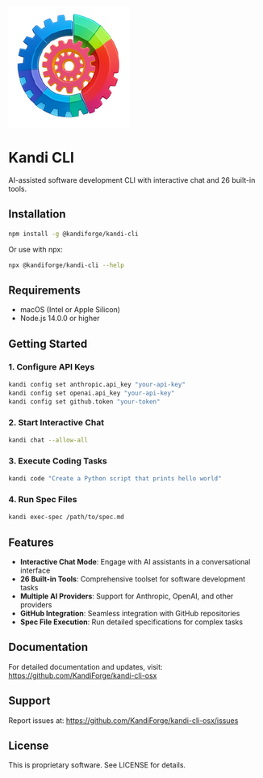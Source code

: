![Kandi CLI Logo](kandi-icon.png)

# Kandi CLI

AI-assisted software development CLI with interactive chat and 26 built-in tools.

## Installation

```bash
npm install -g @kandiforge/kandi-cli
```

Or use with npx:

```bash
npx @kandiforge/kandi-cli --help
```

## Requirements

- macOS (Intel or Apple Silicon)
- Node.js 14.0.0 or higher

## Getting Started

### 1. Configure API Keys

```bash
kandi config set anthropic.api_key "your-api-key"
kandi config set openai.api_key "your-api-key"
kandi config set github.token "your-token"
```

### 2. Start Interactive Chat

```bash
kandi chat --allow-all
```

### 3. Execute Coding Tasks

```bash
kandi code "Create a Python script that prints hello world"
```

### 4. Run Spec Files

```bash
kandi exec-spec /path/to/spec.md
```

## Features

- **Interactive Chat Mode**: Engage with AI assistants in a conversational interface
- **26 Built-in Tools**: Comprehensive toolset for software development tasks
- **Multiple AI Providers**: Support for Anthropic, OpenAI, and other providers
- **GitHub Integration**: Seamless integration with GitHub repositories
- **Spec File Execution**: Run detailed specifications for complex tasks

## Documentation

For detailed documentation and updates, visit: https://github.com/KandiForge/kandi-cli-osx

## Support

Report issues at: https://github.com/KandiForge/kandi-cli-osx/issues

## License

This is proprietary software. See LICENSE for details.